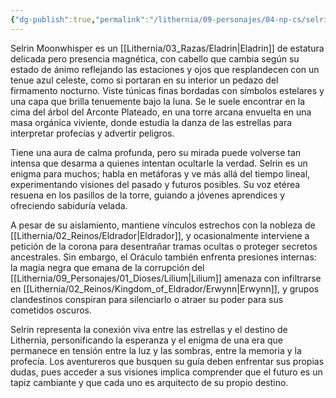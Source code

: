 ```yaml
---
{"dg-publish":true,"permalink":"/lithernia/09-personajes/04-np-cs/selrin-moonwhisper/","title":"Selrin Moonwhisper","tags":["lithernia","personaje","Eladrin","oraculo"]}
---
```


Selrin Moonwhisper es un [[Lithernia/03_Razas/Eladrin\|Eladrin]] de estatura delicada pero presencia magnética, con cabello que cambia según su estado de ánimo reflejando las estaciones y ojos que resplandecen con un tenue azul celeste, como si portaran en su interior un pedazo del firmamento nocturno. Viste túnicas finas bordadas con símbolos estelares y una capa que brilla tenuemente bajo la luna. Se le suele encontrar en la cima del árbol del Arconte Plateado, en una torre arcana envuelta en una masa orgánica viviente, donde estudia la danza de las estrellas para interpretar profecías y advertir peligros.

Tiene una aura de calma profunda, pero su mirada puede volverse tan intensa que desarma a quienes intentan ocultarle la verdad. Selrin es un enigma para muchos; habla en metáforas y ve más allá del tiempo lineal, experimentando visiones del pasado y futuros posibles. Su voz etérea resuena en los pasillos de la torre, guiando a jóvenes aprendices y ofreciendo sabiduría velada.

A pesar de su aislamiento, mantiene vínculos estrechos con la nobleza de [[Lithernia/02_Reinos/Eldrador\|Eldrador]], y ocasionalmente interviene a petición de la corona para desentrañar tramas ocultas o proteger secretos ancestrales. Sin embargo, el Oráculo también enfrenta presiones internas: la magia negra que emana de la corrupción del [[Lithernia/09_Personajes/01_Dioses/Lilium\|Lilium]] amenaza con infiltrarse en [[Lithernia/02_Reinos/Kingdom_of_Eldrador/Erwynn\|Erwynn]], y grupos clandestinos conspiran para silenciarlo o atraer su poder para sus cometidos oscuros.

Selrin representa la conexión viva entre las estrellas y el destino de Lithernia, personificando la esperanza y el enigma de una era que permanece en tensión entre la luz y las sombras, entre la memoria y la profecía. Los aventureros que busquen su guía deben enfrentar sus propias dudas, pues acceder a sus visiones implica comprender que el futuro es un tapiz cambiante y que cada uno es arquitecto de su propio destino.
